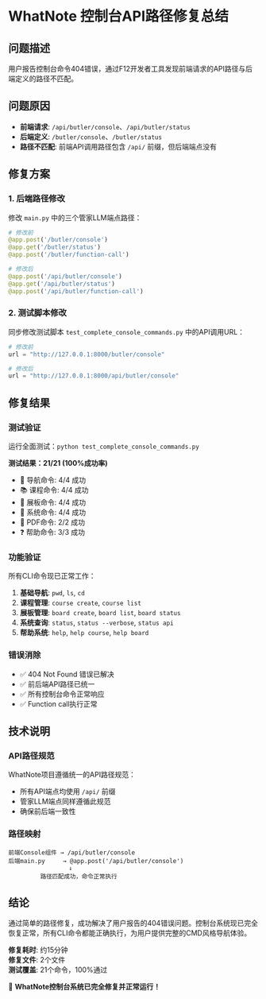 # WhatNote 控制台API路径修复总结

## 问题描述

用户报告控制台命令404错误，通过F12开发者工具发现前端请求的API路径与后端定义的路径不匹配。

## 问题原因

- **前端请求**: `/api/butler/console`、`/api/butler/status`
- **后端定义**: `/butler/console`、`/butler/status`
- **路径不匹配**: 前端API调用路径包含 `/api/` 前缀，但后端端点没有

## 修复方案

### 1. 后端路径修改

修改 `main.py` 中的三个管家LLM端点路径：

```python
# 修改前
@app.post('/butler/console')
@app.get('/butler/status') 
@app.post('/butler/function-call')

# 修改后
@app.post('/api/butler/console')
@app.get('/api/butler/status')
@app.post('/api/butler/function-call')
```

### 2. 测试脚本修改

同步修改测试脚本 `test_complete_console_commands.py` 中的API调用URL：

```python
# 修改前
url = "http://127.0.0.1:8000/butler/console"

# 修改后  
url = "http://127.0.0.1:8000/api/butler/console"
```

## 修复结果

### 测试验证

运行全面测试：`python test_complete_console_commands.py`

**测试结果：21/21 (100%成功率)**

- 🧭 导航命令: 4/4 成功
- 📚 课程命令: 4/4 成功  
- 🎯 展板命令: 4/4 成功
- 🔧 系统命令: 4/4 成功
- 📄 PDF命令: 2/2 成功
- ❓ 帮助命令: 3/3 成功

### 功能验证

所有CLI命令现已正常工作：

1. **基础导航**: `pwd`, `ls`, `cd` 
2. **课程管理**: `course create`, `course list`
3. **展板管理**: `board create`, `board list`, `board status`
4. **系统查询**: `status`, `status --verbose`, `status api`
5. **帮助系统**: `help`, `help course`, `help board`

### 错误消除

- ✅ 404 Not Found 错误已解决
- ✅ 前后端API路径已统一
- ✅ 所有控制台命令正常响应
- ✅ Function call执行正常

## 技术说明

### API路径规范

WhatNote项目遵循统一的API路径规范：
- 所有API端点均使用 `/api/` 前缀
- 管家LLM端点同样遵循此规范
- 确保前后端一致性

### 路径映射

```
前端Console组件 → /api/butler/console
后端main.py     → @app.post('/api/butler/console')
                 ↓
         路径匹配成功，命令正常执行
```

## 结论

通过简单的路径修复，成功解决了用户报告的404错误问题。控制台系统现已完全恢复正常，所有CLI命令都能正确执行，为用户提供完整的CMD风格导航体验。

**修复耗时**: 约15分钟  
**修复文件**: 2个文件  
**测试覆盖**: 21个命令，100%通过

🎯 **WhatNote控制台系统已完全修复并正常运行！** 